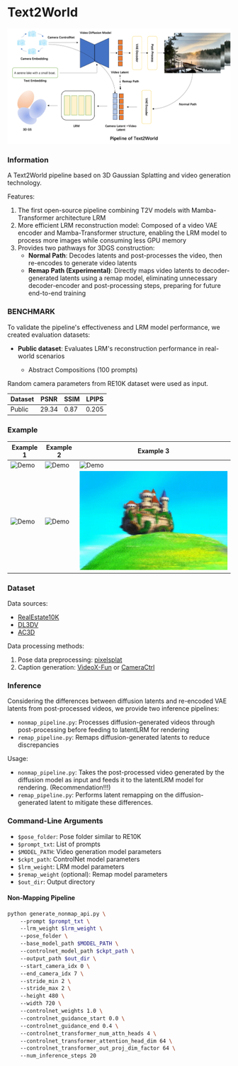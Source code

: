 # Text2World
![Demo](./assets/pipline_text2world.jpg)
### Information
A Text2World pipeline based on 3D Gaussian Splatting and video generation technology.

Features:
1. The first open-source pipeline combining T2V models with Mamba-Transformer architecture LRM
2. More efficient LRM reconstruction model: Composed of a video VAE encoder and Mamba-Transformer structure, enabling the LRM model to process more images while consuming less GPU memory
3. Provides two pathways for 3DGS construction:
   - **Normal Path**: Decodes latents and post-processes the video, then re-encodes to generate video latents
   - **Remap Path (Experimental)**: Directly maps video latents to decoder-generated latents using a remap model, eliminating unnecessary decoder-encoder and post-processing steps, preparing for future end-to-end training

### BENCHMARK
To validate the pipeline's effectiveness and LRM model performance, we created evaluation datasets:
- **Public dataset**: Evaluates LRM's reconstruction performance in real-world scenarios

  - Abstract Compositions (100 prompts)
  
Random camera parameters from RE10K dataset were used as input.

| Dataset    | PSNR  | SSIM | LPIPS |
|------------|-------|------|-------|
| Public     | 29.34 | 0.87 | 0.205 |


### Example
| Example 1 | Example 2 | Example 3 |
|-----------|-----------|-----------|
| ![Demo](./assets/demo1.gif) | ![Demo](./assets/demo2.gif) | ![Demo](./assets/demo3.gif) |
| ![Demo](./assets/demo4.gif) | ![Demo](./assets/demo5.gif) | ![Demo](./assets/demo6.gif) |

### Dataset
Data sources:
* [RealEstate10K](https://google.github.io/realestate10k/download.html)
* [DL3DV](https://dl3dv-10k.github.io/DL3DV-10K/)
* [AC3D](https://infinite-nature.github.io/)

Data processing methods:
1. Pose data preprocessing: [pixelsplat](https://github.com/dcharatan/pixelsplat)
2. Caption generation: [VideoX-Fun](https://github.com/aigc-apps/VideoX-Fun) or [CameraCtrl](https://github.com/hehao13/CameraCtrl)

### Inference
Considering the differences between diffusion latents and re-encoded VAE latents from post-processed videos, we provide two inference pipelines:

* `nonmap_pipeline.py`: Processes diffusion-generated videos through post-processing before feeding to latentLRM for rendering
* `remap_pipeline.py`: Remaps diffusion-generated latents to reduce discrepancies

Usage:


- `nonmap_pipeline.py`: Takes the post-processed video generated by the diffusion model as input and feeds it to the latentLRM model for rendering.  (Recommendation!!!)
- `remap_pipeline.py`: Performs latent remapping on the diffusion-generated latent to mitigate these differences.  

### Command-Line Arguments  
- `$pose_folder`: Pose folder similar to RE10K  
- `$prompt_txt`: List of prompts  
- `$MODEL_PATH`: Video generation model parameters  
- `$ckpt_path`: ControlNet model parameters  
- `$lrm_weight`: LRM model parameters  
- `$remap_weight` (optional): Remap model parameters  
- `$out_dir`: Output directory  

#### Non-Mapping Pipeline  
```bash
python generate_nonmap_api.py \  
    --prompt $prompt_txt \   
    --lrm_weight $lrm_weight \  
    --pose_folder \  
    --base_model_path $MODEL_PATH \  
    --controlnet_model_path $ckpt_path \  
    --output_path $out_dir \  
    --start_camera_idx 0 \  
    --end_camera_idx 7 \  
    --stride_min 2 \  
    --stride_max 2 \  
    --height 480 \  
    --width 720 \  
    --controlnet_weights 1.0 \  
    --controlnet_guidance_start 0.0 \  
    --controlnet_guidance_end 0.4 \  
    --controlnet_transformer_num_attn_heads 4 \  
    --controlnet_transformer_attention_head_dim 64 \  
    --controlnet_transformer_out_proj_dim_factor 64 \  
    --num_inference_steps 20
```